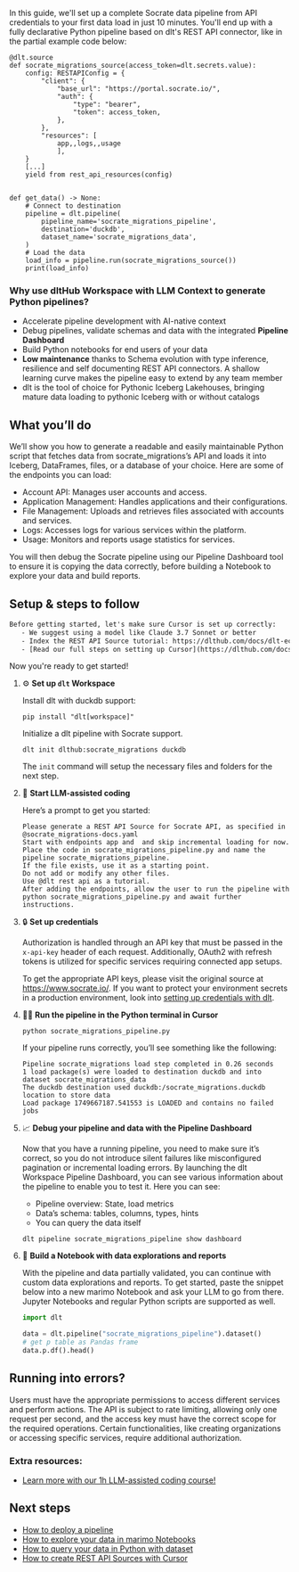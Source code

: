 In this guide, we'll set up a complete Socrate data pipeline from API credentials to your first data load in just 10 minutes. You'll end up with a fully declarative Python pipeline based on dlt's REST API connector, like in the partial example code below:

```python-outcome
@dlt.source
def socrate_migrations_source(access_token=dlt.secrets.value):
    config: RESTAPIConfig = {
        "client": {
            "base_url": "https://portal.socrate.io/",
            "auth": {
                "type": "bearer",
                "token": access_token,
            },
        },
        "resources": [
            app,,logs,,usage
            ],
    }
    [...]
    yield from rest_api_resources(config)


def get_data() -> None:
    # Connect to destination
    pipeline = dlt.pipeline(
        pipeline_name='socrate_migrations_pipeline',
        destination='duckdb',
        dataset_name='socrate_migrations_data', 
    )
    # Load the data
    load_info = pipeline.run(socrate_migrations_source())
    print(load_info) 
```

### Why use dltHub Workspace with LLM Context to generate Python pipelines?

- Accelerate pipeline development with AI-native context
- Debug pipelines, validate schemas and data with the integrated **Pipeline Dashboard**
- Build Python notebooks for end users of your data
- **Low maintenance** thanks to Schema evolution with type inference, resilience and self documenting REST API connectors. A shallow learning curve makes the pipeline easy to extend by any team member
- dlt is the tool of choice for Pythonic Iceberg Lakehouses, bringing mature data loading to pythonic Iceberg with or without catalogs

## What you’ll do

We’ll show you how to generate a readable and easily maintainable Python script that fetches data from socrate_migrations’s API and loads it into Iceberg, DataFrames, files, or a database of your choice. Here are some of the endpoints you can load:

- Account API: Manages user accounts and access.
- Application Management: Handles applications and their configurations.
- File Management: Uploads and retrieves files associated with accounts and services.
- Logs: Accesses logs for various services within the platform.
- Usage: Monitors and reports usage statistics for services.

You will then debug the Socrate pipeline using our Pipeline Dashboard tool to ensure it is copying the data correctly, before building a Notebook to explore your data and build reports.

## Setup & steps to follow

```default
Before getting started, let's make sure Cursor is set up correctly:
   - We suggest using a model like Claude 3.7 Sonnet or better
   - Index the REST API Source tutorial: https://dlthub.com/docs/dlt-ecosystem/verified-sources/rest_api/ and add it to context as **@dlt rest api**
   - [Read our full steps on setting up Cursor](https://dlthub.com/docs/dlt-ecosystem/llm-tooling/cursor-restapi#23-configuring-cursor-with-documentation)
```

Now you're ready to get started!

1. ⚙️ **Set up `dlt` Workspace**
    
    Install dlt with duckdb support:
    ```shell
    pip install "dlt[workspace]"
    ```

    Initialize a dlt pipeline with Socrate support.
    ```shell
    dlt init dlthub:socrate_migrations duckdb
    ```

    The `init` command will setup the necessary files and folders for the next step.
    
2. 🤠 **Start LLM-assisted coding**
    
    Here’s a prompt to get you started:
    
    ```prompt
    Please generate a REST API Source for Socrate API, as specified in @socrate_migrations-docs.yaml 
    Start with endpoints app and  and skip incremental loading for now. 
    Place the code in socrate_migrations_pipeline.py and name the pipeline socrate_migrations_pipeline. 
    If the file exists, use it as a starting point. 
    Do not add or modify any other files. 
    Use @dlt rest api as a tutorial. 
    After adding the endpoints, allow the user to run the pipeline with python socrate_migrations_pipeline.py and await further instructions.
    ```

    
3. 🔒 **Set up credentials** 
    
    Authorization is handled through an API key that must be passed in the `x-api-key` header of each request. Additionally, OAuth2 with refresh tokens is utilized for specific services requiring connected app setups.
    
    To get the appropriate API keys, please visit the original source at https://www.socrate.io/.
    If you want to protect your environment secrets in a production environment, look into [setting up credentials with dlt](https://dlthub.com/docs/walkthroughs/add_credentials).
    
4. 🏃‍♀️ **Run the pipeline in the Python terminal in Cursor**
    
    ```shell
    python socrate_migrations_pipeline.py
    ```
    
    If your pipeline runs correctly, you’ll see something like the following:
    
    ```shell
    Pipeline socrate_migrations load step completed in 0.26 seconds
    1 load package(s) were loaded to destination duckdb and into dataset socrate_migrations_data
    The duckdb destination used duckdb:/socrate_migrations.duckdb location to store data
    Load package 1749667187.541553 is LOADED and contains no failed jobs
    ```
    
5. 📈 **Debug your pipeline and data with the Pipeline Dashboard**

    Now that you have a running pipeline, you need to make sure it’s correct, so you do not introduce silent failures like misconfigured pagination or incremental loading errors. By launching the dlt Workspace Pipeline Dashboard, you can see various information about the pipeline to enable you to test it. Here you can see:
    - Pipeline overview: State, load metrics
    - Data’s schema: tables, columns, types, hints
    - You can query the data itself
    
    ```shell
    dlt pipeline socrate_migrations_pipeline show dashboard
    ```
    
6. 🐍 **Build a Notebook with data explorations and reports**

    With the pipeline and data partially validated, you can continue with custom data explorations and reports. To get started, paste the snippet below into a new marimo Notebook and ask your LLM to go from there. Jupyter Notebooks and regular Python scripts are supported as well.

    
    ```python
    import dlt

   data = dlt.pipeline("socrate_migrations_pipeline").dataset()
   # get p table as Pandas frame
   data.p.df().head()
    ```

## Running into errors?

Users must have the appropriate permissions to access different services and perform actions. The API is subject to rate limiting, allowing only one request per second, and the access key must have the correct scope for the required operations. Certain functionalities, like creating organizations or accessing specific services, require additional authorization.

### Extra resources:

- [Learn more with our 1h LLM-assisted coding course!](https://www.youtube.com/watch?v=GGid70rnJuM)

## Next steps

- [How to deploy a pipeline](https://dlthub.com/docs/walkthroughs/deploy-a-pipeline)
- [How to explore your data in marimo Notebooks](https://dlthub.com/docs/general-usage/dataset-access/marimo)
- [How to query your data in Python with dataset](https://dlthub.com/docs/general-usage/dataset-access/dataset)
- [How to create REST API Sources with Cursor](https://dlthub.com/docs/dlt-ecosystem/llm-tooling/cursor-restapi)
